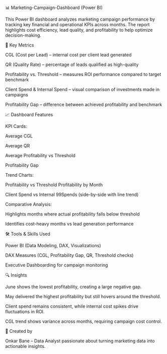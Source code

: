 📊 Marketing-Campaign-Dashboard (Power BI)

This Power BI dashboard analyzes marketing campaign performance by tracking key financial and operational KPIs across months. The report highlights cost efficiency, lead quality, and profitability to help optimize decision-making.

🚀 Key Metrics

CGL (Cost per Lead) – internal cost per client lead generated

QR (Quality Rate) – percentage of leads qualified as high-quality

Profitability vs. Threshold – measures ROI performance compared to target benchmark

Client Spend & Internal Spend – visual comparison of investments made in campaigns

Profitability Gap – difference between achieved profitability and benchmark

📈 Dashboard Features

KPI Cards:

Average CGL

Average QR

Average Profitability vs Threshold

Profitability Gap

Trend Charts:

Profitability vs Threshold Profitability by Month

Client Spend vs Internal 99Spends (side-by-side with line trend)

Comparative Analysis:

Highlights months where actual profitability falls below threshold

Identifies cost-heavy months vs lead generation performance

🛠 Tools & Skills Used

Power BI (Data Modeling, DAX, Visualizations)

DAX Measures (CGL, Profitability Gap, QR, Threshold checks)

Executive Dashboarding for campaign monitoring

🔍 Insights

June shows the lowest profitability, creating a large negative gap.

May delivered the highest profitability but still hovers around the threshold.

Client spend remains consistent, while internal cost spikes drive fluctuations in ROI.

CGL trend shows variance across months, requiring campaign cost control.

👤 Created by

Onkar Bane – Data Analyst passionate about turning marketing data into actionable insights.
